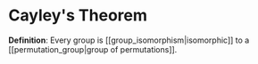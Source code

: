 # Cayley's Theorem
**Definition**: Every group is [[group_isomorphism|isomorphic]] to a [[permutation_group|group of permutations]].